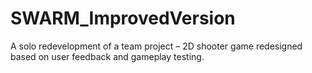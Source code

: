 # SWARM_ImprovedVersion
A solo redevelopment of a team project – 2D shooter game redesigned based on user feedback and gameplay testing.
